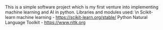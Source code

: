 This is a simple software project which is my first venture into implementing machine learning and AI in python.
Libraries and modules used: \n
Scikit-learn machine learning - https://scikit-learn.org/stable/
Python Natural Language Toolkit - https://www.nltk.org
